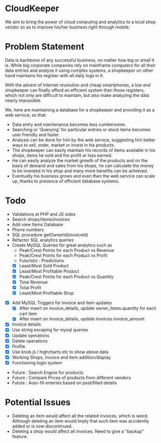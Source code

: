 CloudKeeper
===
We aim to bring the power of cloud computing and analytics to a local shop vendor so as to improve his/her business right through mobile.

Problem Statement
===
Data is backbone of any successful business, no matter how big or small it is. While big corporate companies rely on mainframe computers for all their data entries and analyze it using complex systems, a shopkeeper on other hand maintains his register with all daily logs in it.

With the advent of Internet revolution and cheap smartphones, a low end shopkeeper can finally afford an efficient system than those registers, which not only are difficult to maintain, but also make analyzing the data nearly impossible.

We, here are maintaining a database for a shopkeeper and providing it as a web service, so that:

- Data entry and maintenance becomes less cumbersome.
- Searching or 'Querying' for particular entries or stock items becomes user friendly and faster.
- Analysis can be done for him by the web service, suggesting him better ways to sell, order, market or invest in his products.
- The shopkeeper can easily maintain his records of items available in his shops, items he sold and the profit or loss earned.
- He can easily analyze the market growth of the products and on the basis of demand and sales from his shops, he can calculate the money to be invested in his shop and many more benefits can be achieved.
- Eventually his business grows and even then the web service can scale up, thanks to presence of efficient database systems.

Todo  
===
* Validations at PHP and JS sides
* Search shops/items/invoices
* Add view Items Database
* Phone numbers
* SQL procedure getOwnerId(invoiceId)
* Refactor SQL analytics queries
* Create MySQL Queries for great analytics such as 
  - Peak/Crest Points for each Product vs Revenue
  - Peak/Crest Points for each Product vs Profit
  - Futuristic : Predictions
  - [x] Least/Most Sold Product
  - [x] Least/Most Profitable Product
  - [x] Peak/Crest Points for each Product vs Quantity
  - [x] Total Revenue 
  - [x] Total Profit 
  - [x] Least/Most Profitable Shop
* [x] Add MySQL Triggers for invoice and item updates
  - [x] After insert on invoice_details, update owner_items.quantity for each cart item
  - [x] After insert on invoice_details, update invoices.invoice_amount
* [x] Invoice details 
* [x] Use string escaping for mysql queries
* [x] Update operations
* [x] Delete operations
* [x] Profile
* [x] Use knob.js / highcharts etc to show above data
* [x] Working Shops, Invoice and Item addition/display
* [x] Functioning login system
* Future : Search Engine for products 
* Future : Compare Prices of products from different vendors
* Futute : Auto-fill enteries based on past/filled details

Potential Issues 
==
* Deleting an item would affect all the related invoices, which is weird. Although deleting an item would imply that such item was accidently added or is now discontinued. 
* Deleting a shop would affect all invoices. Need to give a "backup" feature.
